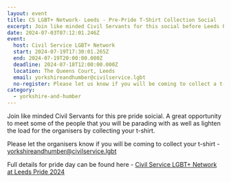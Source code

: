 ```yaml
---
layout: event
title: CS LGBT+ Network- Leeds - Pre-Pride T-Shirt Collection Social
excerpt: Join like minded Civil Servants for this social before Leeds Pride.
date: 2024-07-03T07:12:01.246Z
event:
  host: Civil Service LGBT+ Network
  start: 2024-07-19T17:30:01.265Z
  end: 2024-07-19T20:00:00.000Z
  deadline: 2024-07-18T12:00:00.000Z
  location: The Queens Court, Leeds
  email: yorkshireandhumber@civilservice.lgbt
  no-register: Please let us know if you will be coming to collect a t-shirt
category:
  - yorkshire-and-humber
---
```

J﻿oin like minded Civil Servants for this pre pride soicial. A great opportunity to meet some of the people that you will be parading with as well as lighten the load for the organisers by collecting your t-shirt.

P﻿lease let the organisers know if you will be coming to collect your t-shirt - [yorkshireandhumber@civilservice.lgbt](mailto:yorkshireandhumber@civilservice.lgbt)

F﻿ull details for pride day can be found here - [Civil Service LGBT+ Network at Leeds Pride 2024](https://www.civilservice.lgbt/event/2024-04-11-civil-service-lgbt-network-at-leeds-pride-2024/)